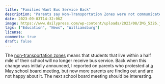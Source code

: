 ```yaml
---
title: "Families Want Bus Service Back"
description: "Parents say Non-Transportation Zones were not communicated properly."
date: 2023-09-03T14:32:06Z
image: https://www.dailypress.com/wp-content/uploads/2023/08/IMG_5326.jpg?w=1395
tags: ["Education", "News", "Williamsburg"]
license: 
comments: true
draft: false
---
```


The [non-transportation zones](https://www.dailypress.com/2023/09/02/wjcc-parents-plead-for-bus-service-after-non-transportation-zones-go-into-effect/) means that students that live within a half mile of their school will no longer receive bus service. Back when this change was initially announced, I reported on parents who protested at [a May school board meeting](https://www.pilotonline.com/2023/05/23/williamsburg-james-city-county-schools-consider-limiting-bus-service-for-those-who-live-closer-to-school/), but now more parents are finding out and are not happy about it. The next school board meeting should be interesting.

